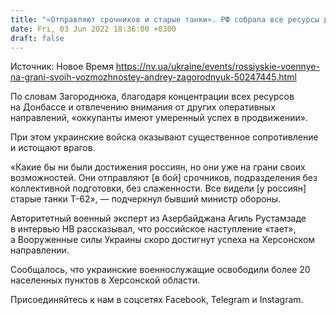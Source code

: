 ```yaml
---
title: "«Отправляют срочников и старые танки». РФ собрала все ресурсы для наступления на Донбасс, они на грани своих возможностей — Загороднюк"
date: Fri, 03 Jun 2022 18:36:00 +0300
draft: false
---
```

Источник: Новое Время https://nv.ua/ukraine/events/rossiyskie-voennye-na-grani-svoih-vozmozhnostey-andrey-zagorodnyuk-50247445.html


 По словам Загороднюка, благодаря концентрации всех ресурсов на Донбассе и отвлечению внимания от других оперативных направлений, «оккупанты имеют умеренный успех в продвижении».

При этом украинские войска оказывают существенное сопротивление и истощают врагов.

«Какие бы ни были достижения россиян, но они уже на грани своих возможностей. Они отправляют [в бой] срочников, подразделения без коллективной подготовки, без слаженности. Все видели [у россиян] старые танки Т-62», — подчеркнул бывший министр обороны.

Авторитетный военный эксперт из Азербайджана Агиль Рустамзаде в интервью НВ рассказывал, что российское наступление «тает», а Вооруженные силы Украины скоро достигнут успеха на Херсонском направлении.

Сообщалось, что украинские военнослужащие освободили более 20 населенных пунктов в Херсонской области.

Присоединяйтесь к нам в соцсетях Facebook, Telegram и Instagram.

